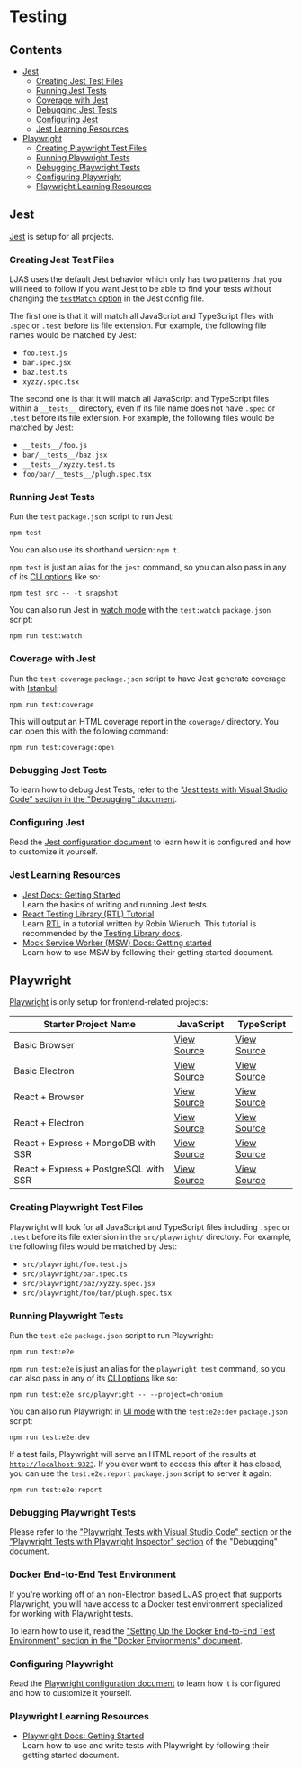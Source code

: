 # Testing

## Contents

-   [Jest](#jest)
    -   [Creating Jest Test Files](#creating-jest-test-files)
    -   [Running Jest Tests](#running-jest-tests)
    -   [Coverage with Jest](#coverage-with-jest)
    -   [Debugging Jest Tests](#debugging-jest-tests)
    -   [Configuring Jest](#configuring-jest)
    -   [Jest Learning Resources](#jest-learning-resources)
-   [Playwright](#playwright)
    -   [Creating Playwright Test Files](#creating-playwright-test-files)
    -   [Running Playwright Tests](#running-playwright-tests)
    -   [Debugging Playwright Tests](#debugging-playwright-tests)
    -   [Configuring Playwright](#configuring-playwright)
    -   [Playwright Learning Resources](#playwright-learning-resources)

## Jest

[Jest](https://jestjs.io) is setup for all projects.

### Creating Jest Test Files

LJAS uses the default Jest behavior which only has two patterns that you will need to follow if you want Jest to be able to find your tests without changing the [`testMatch` option](https://jestjs.io/docs/configuration#testmatch-arraystring) in the Jest config file.

The first one is that it will match all JavaScript and TypeScript files with `.spec` or `.test` before its file extension. For example, the following file names would be matched by Jest:

-   `foo.test.js`
-   `bar.spec.jsx`
-   `baz.test.ts`
-   `xyzzy.spec.tsx`

The second one is that it will match all JavaScript and TypeScript files within a `__tests__` directory, even if its file name does not have `.spec` or `.test` before its file extension. For example, the following files would be matched by Jest:

-   `__tests__/foo.js`
-   `bar/__tests__/baz.jsx`
-   `__tests__/xyzzy.test.ts`
-   `foo/bar/__tests__/plugh.spec.tsx`

### Running Jest Tests

Run the `test` `package.json` script to run Jest:

```console
npm test
```

You can also use its shorthand version: `npm t`.

`npm test` is just an alias for the `jest` command, so you can also pass in any of its [CLI options](https://jestjs.io/docs/cli) like so:

```console
npm test src -- -t snapshot
```

You can also run Jest in [watch mode](https://jestjs.io/docs/cli#--watch) with the `test:watch` `package.json` script:

```console
npm run test:watch
```

### Coverage with Jest

Run the `test:coverage` `package.json` script to have Jest generate coverage with [Istanbul](https://istanbul.js.org):

```console
npm run test:coverage
```

This will output an HTML coverage report in the `coverage/` directory. You can open this with the following command:

```console
npm run test:coverage:open
```

### Debugging Jest Tests

To learn how to debug Jest Tests, refer to the ["Jest tests with Visual Studio Code" section in the "Debugging" document](./debugging.md#jest-tests-with-visual-studio-code).

### Configuring Jest

Read the [Jest configuration document](../configuration/jest.md) to learn how it is configured and how to customize it yourself.

### Jest Learning Resources

-   [Jest Docs: Getting Started](https://jestjs.io/docs/getting-started)  
    Learn the basics of writing and running Jest tests.
-   [React Testing Library (RTL) Tutorial](https://robinwieruch.de/react-testing-library)  
     Learn [RTL](https://testing-library.com/docs/react-testing-library/intro) in a tutorial written by Robin Wieruch. This tutorial is recommended by the [Testing Library docs](https://testing-library.com/docs/react-testing-library/intro#tutorials).
-   [Mock Service Worker (MSW) Docs: Getting started](https://mswjs.io/docs/getting-started)  
     Learn how to use MSW by following their getting started document.

## Playwright

[Playwright](https://playwright.dev) is only setup for frontend-related projects:

| Starter Project Name                  | JavaScript                                                                                                         | TypeScript                                                                                                            |
| ------------------------------------- | ------------------------------------------------------------------------------------------------------------------ | --------------------------------------------------------------------------------------------------------------------- |
| Basic Browser                         | [View Source](https://github.com/mattlean/lean-js-app-starter/tree/v1.0.0-dev/starters/basic-browser)              | [View Source](https://github.com/mattlean/lean-js-app-starter/tree/v1.0.0-dev/starters/basic-browser-ts)              |
| Basic Electron                        | [View Source](https://github.com/mattlean/lean-js-app-starter/tree/v1.0.0-dev/starters/basic-electron)             | [View Source](https://github.com/mattlean/lean-js-app-starter/tree/v1.0.0-dev/starters/basic-electron-ts)             |
| React + Browser                       | [View Source](https://github.com/mattlean/lean-js-app-starter/tree/v1.0.0-dev/starters/react-browser)              | [View Source](https://github.com/mattlean/lean-js-app-starter/tree/v1.0.0-dev/starters/react-browser-ts)              |
| React + Electron                      | [View Source](https://github.com/mattlean/lean-js-app-starter/tree/v1.0.0-dev/starters/react-electron)             | [View Source](https://github.com/mattlean/lean-js-app-starter/tree/v1.0.0-dev/starters/react-electron-ts)             |
| React + Express + MongoDB with SSR    | [View Source](https://github.com/mattlean/lean-js-app-starter/tree/v1.0.0-dev/starters/react-express-mongo-ssr)    | [View Source](https://github.com/mattlean/lean-js-app-starter/tree/v1.0.0-dev/starters/react-express-mongo-ssr-ts)    |
| React + Express + PostgreSQL with SSR | [View Source](https://github.com/mattlean/lean-js-app-starter/tree/v1.0.0-dev/starters/react-express-postgres-ssr) | [View Source](https://github.com/mattlean/lean-js-app-starter/tree/v1.0.0-dev/starters/react-express-postgres-ssr-ts) |

### Creating Playwright Test Files

Playwright will look for all JavaScript and TypeScript files including `.spec` or `.test` before its file extension in the `src/playwright/` directory. For example, the following files would be matched by Jest:

-   `src/playwright/foo.test.js`
-   `src/playwright/bar.spec.ts`
-   `src/playwright/baz/xyzzy.spec.jsx`
-   `src/playwright/foo/bar/plugh.spec.tsx`

### Running Playwright Tests

Run the `test:e2e` `package.json` script to run Playwright:

```console
npm run test:e2e
```

`npm run test:e2e` is just an alias for the `playwright test` command, so you can also pass in any of its [CLI options](https://playwright.dev/docs/test-cli) like so:

```console
npm run test:e2e src/playwright -- --project=chromium
```

You can also run Playwright in [UI mode](https://playwright.dev/docs/test-ui-mode) with the `test:e2e:dev` `package.json` script:

```console
npm run test:e2e:dev
```

If a test fails, Playwright will serve an HTML report of the results at [`http://localhost:9323`](http://localhost:9323). If you ever want to access this after it has closed, you can use the `test:e2e:report` `package.json` script to server it again:

```console
npm run test:e2e:report
```

### Debugging Playwright Tests

Please refer to the ["Playwright Tests with Visual Studio Code" section](./debugging.md#playwright-tests-with-visual-studio-code) or the ["Playwright Tests with Playwright Inspector" section](./debugging.md#playwright-tests-with-playwright-inspector) of the "Debugging" document.

### Docker End-to-End Test Environment

If you're working off of an non-Electron based LJAS project that supports Playwright, you will have access to a Docker test environment specialized for working with Playwright tests.

To learn how to use it, read the ["Setting Up the Docker End-to-End Test Environment" section in the "Docker Environments" document](../developing/docker-environments.md#setting-up-the-docker-end-to-end-test-environment).

### Configuring Playwright

Read the [Playwright configuration document](../configuration/playwright.md) to learn how it is configured and how to customize it yourself.

### Playwright Learning Resources

-   [Playwright Docs: Getting Started](https://playwright.dev/docs/intro)  
    Learn how to use and write tests with Playwright by following their getting started document.
